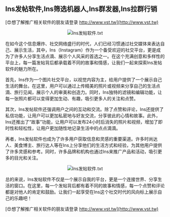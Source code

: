 ## **Ins发帖软件,Ins筛选机器人,Ins群发器,Ins拉群行销**

[😍想了解推广相关软件的朋友请登录 http://www.vst.tw](http://www.vst.tw)

 <center><img src="https://vst.tw/MP4/tuiguang/png/2.png" alt="Ins发帖软件.txt"></center>

在如今这个信息爆炸、社交网络盛行的时代，人们已经习惯通过社交媒体来表达自己、展示生活，其中，Ins（Instagram）作为一个备受欢迎的社交平台，更是成为了许多人分享生活点滴、展示个人风采的首选之一。在这个充满创意和多样性的平台上，每一篇发帖背后都承载着不同的故事和情感，让我们一起来探索Ins发帖软件的魅力所在。

首先，Ins作为一个图片社交平台，以视觉内容为主，给用户提供了一个展示自己生活的舞台。在这里，用户可以通过上传精美的照片或视频来分享自己的生活点滴、旅行见闻，展示个人的审美和创造力。同时，Ins独特的滤镜和编辑功能，让每一张照片都可以变得更加生动、有趣，吸引更多人的关注和点赞。

其次，Ins发帖软件还强调用户之间的互动和交流。除了点赞和评论，Ins还提供了私信功能，让用户可以更加私密地与好友交流，分享彼此的心情和故事。此外，Ins还推出了“故事”功能，让用户可以发布24小时后消失的照片和视频，增加了即时性和轻松性，让用户更加随性地记录生活中的点点滴滴。

再者，Ins发帖软件也成为了许多用户获取信息和灵感的重要渠道。许多时尚达人、美食博主、旅行达人等在Ins上分享他们的生活方式和经验，为其他用户提供了许多灵感和参考。同时，许多品牌和机构也通过Ins来推广产品和活动，吸引更多的目光和关注。

 <center><img src="https://vst.tw/MP4/tuiguang/png/1.png" alt="Ins发帖软件.txt"></center>

总的来说，Ins发帖软件不仅是一个展示自我的平台，更是一个连接世界、分享生活的窗口。在这里，每一个发帖背后都有着不同的故事和情感，每一个点赞和评论都是对他人的肯定和鼓励。让我们一起享受在Ins这个社交时代的风向标上展示自己的乐趣吧！

[😍想了解推广相关软件的朋友请登录 http://www.vst.tw](http://www.vst.tw)



